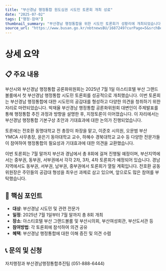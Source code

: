 ```yaml
---
title: "부산경남 행정통합 원도심권 시도민 토론회 개최 성료"
date: "2025-07-02"
tags: ["행정·참여"]
thumbnail_summary: "부산경남 행정통합을 위한 시도민 토론회가 성황리에 개최되었습니다."
source_url: "https://www.busan.go.kr/nbtnewsBU/1687249?curPage=5&srchBeginDt=&srchEndDt=&srchKey=&srchText="
---
```


# 상세 요약

## 📋 주요 내용
부산시와 부산경남 행정통합 공론화위원회는 2025년 7월 1일 아스티호텔 부산 그랜드볼룸에서 첫 부산경남 행정통합 시도민 토론회를 성공적으로 개최했습니다. 이번 토론회는 부산경남 행정통합에 대한 시도민의 공감대를 형성하고 다양한 의견을 청취하기 위한 자리로 마련되었습니다. 박재율 부산경남 행정통합 공론화위원회 대변인이 주제발표를 통해 행정통합 추진 과정과 방향을 설명한 후, 지정토론이 이어졌습니다. 이 자리에서는 부산경남 행정통합 기본구상 초안과 기대효과에 대한 논의가 진행되었습니다. 

토론에는 전호환 동명대학교 전 총장이 좌장을 맡고, 이준호 시의원, 오문범 부산 YMCA 사무총장, 윤은기 동아대학교 교수, 하혜수 경북대학교 교수 등 다양한 전문가들이 참여하여 행정통합의 필요성과 기대효과에 대한 의견을 교환했습니다. 

이번 토론회는 7월 말까지 부산과 경남에서 총 8회에 걸쳐 진행될 예정이며, 부산지역에서는 중부권, 동부권, 서부권에서 각각 2차, 3차, 4차 토론회가 예정되어 있습니다. 경남지역에서도 동부권, 서부권, 남부권, 중부권에서 토론회가 열릴 계획입니다. 전호환 공동위원장은 주민들의 공감대 형성을 최우선 과제로 삼고 있으며, 앞으로도 많은 참여를 부탁했습니다.

## 🎯 핵심 포인트
- **대상**: 부산경남 시도민 및 관련 전문가
- **일정**: 2025년 7월 1일부터 7월 말까지 총 8회 개최
- **장소**: 아스티호텔 부산 그랜드볼룸 및 부산시의회, 부산여성회관, 부산도서관 등
- **참여방법**: 각 토론회에 참석하여 의견 공유
- **혜택**: 부산경남 행정통합에 대한 이해 증진 및 의견 수렴

## 📞 문의 및 신청
자치행정과 부산경남행정통합추진팀 (051-888-6444)
